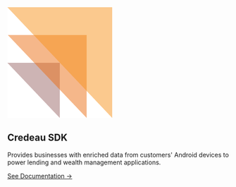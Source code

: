 <link rel="stylesheet" href="docs/assets/css/docsindex.css" />

<div class="centered-content">
  <img src="docs/assets/images/credeaulogo.png" alt="Credeau SDK Logo" class="sdk-logo" />
  <h2 class="sdk-title">Credeau SDK</h2>
  <p class="sdk-description">
    Provides businesses with enriched data from customers' Android devices to power lending and wealth management applications.
  </p>
  <p>
    <a href="docs/sidebarmain.html" class="doc_link">See Documentation →</a>
  </p>
</div>
